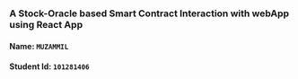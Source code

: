 ### A Stock-Oracle based Smart Contract Interaction with webApp using React App

#### Name: ``MUZAMMIL``
#### Student Id: ``101281406``
